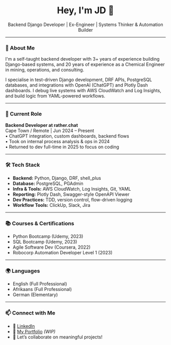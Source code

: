 <h1 align="center">Hey, I'm JD 👋</h1>
<p align="center">
  Backend Django Developer | Ex-Engineer | Systems Thinker & Automation Builder
</p>

---

### 🧠 About Me

I'm a self-taught backend developer with 3+ years of experience building Django-based systems, and 20 years of experience as a Chemical Engineer in mining, operations, and consulting.

I specialise in test-driven Django development, DRF APIs, PostgreSQL databases, and integrations with OpenAI (ChatGPT) and Plotly Dash dashboards. I debug live systems with AWS CloudWatch and Log Insights, and build logic from YAML-powered workflows.

---

### 💼 Current Role

**Backend Developer at rather.chat**  
Cape Town / Remote | Jun 2024 – Present  
• ChatGPT integration, custom dashboards, backend flows  
• Took on internal process analysis & ops in 2024  
• Returned to dev full-time in 2025 to focus on coding

---

### 🛠 Tech Stack

- **Backend:** Python, Django, DRF, shell_plus
- **Database:** PostgreSQL, PGAdmin
- **Infra & Tools:** AWS CloudWatch, Log Insights, Git, YAML
- **Reporting:** Plotly Dash, Swagger-style OpenAPI Viewer
- **Dev Practices:** TDD, version control, flow-driven logging
- **Workflow Tools:** ClickUp, Slack, Jira

---

### 📚 Courses & Certifications

- Python Bootcamp (Udemy, 2023)  
- SQL Bootcamp (Udemy, 2023)  
- Agile Software Dev (Coursera, 2022)  
- Robocorp Automation Developer Level 1 (2023)

---

### 🌍 Languages

- English (Full Professional)  
- Afrikaans (Full Professional)  
- German (Elementary)

---

### 📫 Connect with Me

- 💼 [LinkedIn](https://linkedin.com/in/jd-gresse)  
- 🧪 [My Portfolio](https://www.jdgresse.com) *(WIP)*  
- 💬 Let’s collaborate on meaningful projects!
